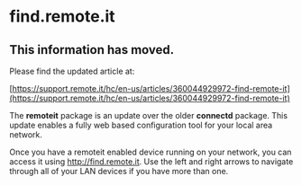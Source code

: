 # find.remote.it

## This information has moved.

Please find the updated article at:

[https://support.remote.it/hc/en-us/articles/360044929972-find-remote-it](https://support.remote.it/hc/en-us/articles/360044929972-find-remote-it)

The **remoteit** package is an update over the older **connectd** package.  This update enables a fully web based configuration tool for your local area network.

Once you have a remoteit enabled device running on your network, you can access it using http://find.remote.it.  Use the left and right arrows to navigate through all of your LAN devices if you have more than one.

